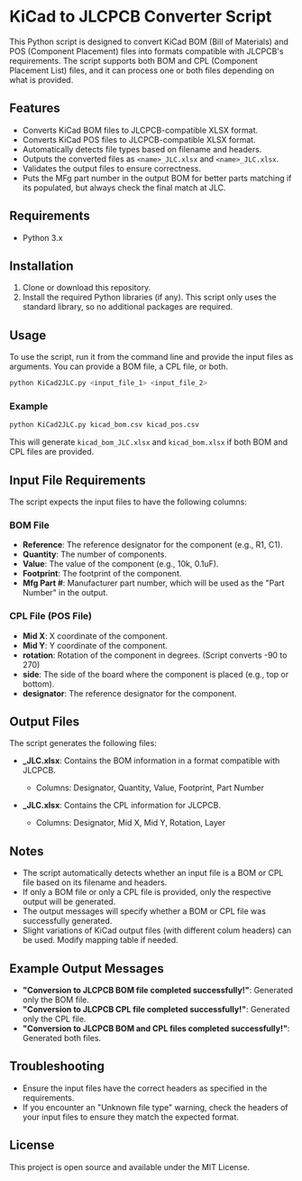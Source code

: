 # KiCad to JLCPCB Converter Script

This Python script is designed to convert KiCad BOM (Bill of Materials) and POS (Component Placement) files into formats compatible with JLCPCB's requirements. The script supports both BOM and CPL (Component Placement List) files, and it can process one or both files depending on what is provided.

## Features
- Converts KiCad BOM files to JLCPCB-compatible XLSX format.
- Converts KiCad POS files to JLCPCB-compatible XLSX format.
- Automatically detects file types based on filename and headers.
- Outputs the converted files as `<name>_JLC.xlsx` and `<name>_JLC.xlsx`.
- Validates the output files to ensure correctness.
- Puts the MFg part number in the output BOM for better parts matching if its populated, but always check the final match at JLC.

## Requirements
- Python 3.x

## Installation
1. Clone or download this repository.
2. Install the required Python libraries (if any). This script only uses the standard library, so no additional packages are required.

## Usage
To use the script, run it from the command line and provide the input files as arguments. You can provide a BOM file, a CPL file, or both.

```sh
python KiCad2JLC.py <input_file_1> <input_file_2>
```

### Example
```sh
python KiCad2JLC.py kicad_bom.csv kicad_pos.csv
```
This will generate `kicad_bom_JLC.xlsx` and `kicad_bom.xlsx` if both BOM and CPL files are provided.

## Input File Requirements
The script expects the input files to have the following columns:

### BOM File
- **Reference**: The reference designator for the component (e.g., R1, C1).
- **Quantity**: The number of components.
- **Value**: The value of the component (e.g., 10k, 0.1uF).
- **Footprint**: The footprint of the component.
- **Mfg Part #**: Manufacturer part number, which will be used as the "Part Number" in the output.

### CPL File (POS File)
- **Mid X**: X coordinate of the component.
- **Mid Y**: Y coordinate of the component.
- **rotation**: Rotation of the component in degrees. (Script converts -90 to 270)
- **side**: The side of the board where the component is placed (e.g., top or bottom).
- **designator**: The reference designator for the component.

## Output Files
The script generates the following files:

- **<name>_JLC.xlsx**: Contains the BOM information in a format compatible with JLCPCB.
  - Columns: Designator, Quantity, Value, Footprint, Part Number

- **<name>_JLC.xlsx**: Contains the CPL information for JLCPCB.
  - Columns: Designator, Mid X, Mid Y, Rotation, Layer

## Notes
- The script automatically detects whether an input file is a BOM or CPL file based on its filename and headers.
- If only a BOM file or only a CPL file is provided, only the respective output will be generated.
- The output messages will specify whether a BOM or CPL file was successfully generated.
- Slight variations of KiCad output files (with different colum headers) can be used. Modify mapping table if needed.

## Example Output Messages
- **"Conversion to JLCPCB BOM file completed successfully!"**: Generated only the BOM file.
- **"Conversion to JLCPCB CPL file completed successfully!"**: Generated only the CPL file.
- **"Conversion to JLCPCB BOM and CPL files completed successfully!"**: Generated both files.

## Troubleshooting
- Ensure the input files have the correct headers as specified in the requirements.
- If you encounter an "Unknown file type" warning, check the headers of your input files to ensure they match the expected format.

## License
This project is open source and available under the MIT License.

